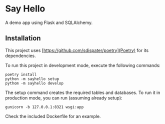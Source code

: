 # Say Hello

A demo app using Flask and SQLAlchemy.

## Installation

This project uses [https://github.com/sdispater/poetry](Poetry) for its dependencies.

To run this project in development mode, execute the following commands:

```
poetry install
python -m sayhello setup
pythom -m sayhello develop
```

The setup command creates the required tables and databases. To run it in production mode, you can run (assuming already setup):

```
gunicorn -b 127.0.0.1:8321 wsgi:app
```

Check the included Dockerfile for an example.
